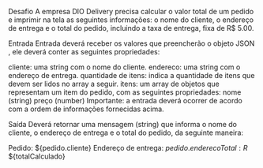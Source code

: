 Desafio
A empresa DIO Delivery precisa calcular o valor total de um pedido e imprimir na tela as seguintes informações: o nome do cliente, o endereço de entrega e o total do pedido, incluindo a taxa de entrega, fixa de R$ 5.00.

Entrada
Entrada deverá receber os valores que preencherão o objeto JSON , ele deverá conter as seguintes propriedades:

cliente: uma string com o nome do cliente.
endereco: uma string com o endereço de entrega.
quantidade de itens: indica a quantidade de itens que devem ser lidos no array a seguir.
itens: um array de objetos que representam um item do pedido, com as seguintes propriedades:
nome (string)
preço (number)
Importante: a entrada deverá ocorrer de acordo com a ordem de informações fornecidas acima.


Saída
Deverá retornar uma mensagem (string) que informa o nome do cliente, o endereço de entrega e o total do pedido, da seguinte maneira: 

Pedido: ${pedido.cliente}
Endereço de entrega: ${pedido.endereco}
Total: R$ ${totalCalculado}